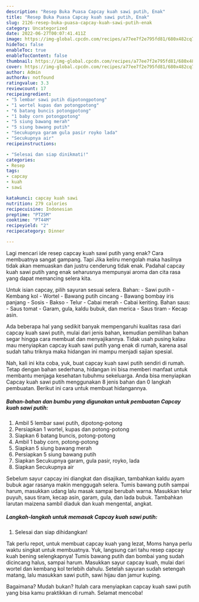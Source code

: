 ```yaml
---
description: "Resep Buka Puasa Capcay kuah sawi putih, Enak"
title: "Resep Buka Puasa Capcay kuah sawi putih, Enak"
slug: 2126-resep-buka-puasa-capcay-kuah-sawi-putih-enak
category: Uncategorized
date: 2022-06-27T00:07:41.411Z
image: https://img-global.cpcdn.com/recipes/a77ee7f2e795fd81/680x482cq70/capcay-kuah-sawi-putih-foto-resep-utama.jpg
hideToc: false
enableToc: true
enableTocContent: false
thumbnail: https://img-global.cpcdn.com/recipes/a77ee7f2e795fd81/680x482cq70/capcay-kuah-sawi-putih-foto-resep-utama.jpg
cover: https://img-global.cpcdn.com/recipes/a77ee7f2e795fd81/680x482cq70/capcay-kuah-sawi-putih-foto-resep-utama.jpg
author: Admin
authorAv: notfound
ratingvalue: 3.3
reviewcount: 17
recipeingredient:
- "5 lembar sawi putih dipotongpotong"
- "1 wortel kupas dan potongpotong"
- "6 batang buncis potongpotong"
- "1 baby corn potongpotong"
- "5 siung bawang merah"
- "5 siung bawang putih"
- "Secukupnya garam gula pasir royko lada"
- "Secukupnya air"
recipeinstructions:

- "Selesai dan siap dinikmati!"
categories:
- Resep
tags:
- capcay
- kuah
- sawi

katakunci: capcay kuah sawi 
nutrition: 279 calories
recipecuisine: Indonesian
preptime: "PT25M"
cooktime: "PT44M"
recipeyield: "2"
recipecategory: Dinner

---
```



Lagi mencari ide resep capcay kuah sawi putih yang enak? Cara membuatnya sangat gampang. Tapi Jika keliru mengolah maka hasilnya tidak akan memuaskan dan justru cenderung tidak enak. Padahal capcay kuah sawi putih yang enak seharusnya mempunyai aroma dan cita rasa yang dapat memancing selera kita.


Untuk isian capcay, pilih sayuran sesuai selera. Bahan: - Sawi putih - Kembang kol - Wortel - Bawang putih cincang - Bawang bombay iris panjang - Sosis - Bakso - Telur - Cabai merah - Cabai keriting. Bahan saus: - Saus tomat - Garam, gula, kaldu bubuk, dan merica - Saus tiram - Kecap asin.

Ada beberapa hal yang sedikit banyak mempengaruhi kualitas rasa dari capcay kuah sawi putih, mulai dari jenis bahan, kemudian pemilihan bahan segar hingga cara membuat dan menyajikannya. Tidak usah pusing kalau mau menyiapkan capcay kuah sawi putih yang enak di rumah, karena asal sudah tahu triknya maka hidangan ini mampu menjadi sajian spesial.


Nah, kali ini kita coba, yuk, buat capcay kuah sawi putih sendiri di rumah. Tetap dengan bahan sederhana, hidangan ini bisa memberi manfaat untuk membantu menjaga kesehatan tubuhmu sekeluarga. Anda bisa menyiapkan Capcay kuah sawi putih menggunakan 8 jenis bahan dan 0 langkah pembuatan. Berikut ini cara untuk membuat hidangannya.

<!--inarticleads1-->

##### Bahan-bahan dan bumbu yang digunakan untuk pembuatan Capcay kuah sawi putih:

1. Ambil 5 lembar sawi putih, dipotong-potong
1. Persiapkan 1 wortel, kupas dan potong-potong
1. Siapkan 6 batang buncis, potong-potong
1. Ambil 1 baby corn, potong-potong
1. Siapkan 5 siung bawang merah
1. Persiapkan 5 siung bawang putih
1. Siapkan Secukupnya garam, gula pasir, royko, lada
1. Siapkan Secukupnya air


Sebelum sayur capcay ini diangkat dan disajikan, tambahkan kaldu ayam bubuk agar rasanya makin menggugah selera. Tumis bawang putih sampai harum, masukkan udang lalu masak sampai berubah warna. Masukkan telur puyuh, saus tiram, kecap asin, garam, gula, dan lada bubuk. Tambahkan larutan maizena sambil diaduk dan kuah mengental, angkat. 

<!--inarticleads2-->

##### Langkah-langkah untuk memasak Capcay kuah sawi putih:


1. Selesai dan siap dihidangkan!

Tak perlu repot, untuk membuat capcay kuah yang lezat, Moms hanya perlu waktu singkat untuk membuatnya. Yuk, langsung cari tahu resep capcay kuah bening selengkapnya! Tumis bawang putih dan bombai yang sudah dicincang halus, sampai harum. Masukkan sayur capcay kuah, mulai dari wortel dan kembang kol terlebih dahulu. Setelah sayuran sudah setengah matang, lalu masukkan sawi putih, sawi hijau dan jamur kuping. 

Bagaimana? Mudah bukan? Itulah cara menyiapkan capcay kuah sawi putih yang bisa kamu praktikkan di rumah. Selamat mencoba!
